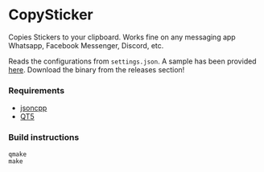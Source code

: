 # CopySticker

Copies Stickers to your clipboard. Works fine on any messaging app Whatsapp, Facebook Messenger, Discord, etc. 

Reads the configurations from `settings.json`. A sample has been provided [here](https://github.com/burntfalafel/CopySticker/blob/master/settings.json).
Download the binary from the releases section! 

### Requirements
- [jsoncpp](https://github.com/open-source-parsers/jsoncpp)
- [QT5](https://wiki.qt.io/Install_Qt_5_on_Ubuntu)

### Build instructions
```
qmake
make
```
